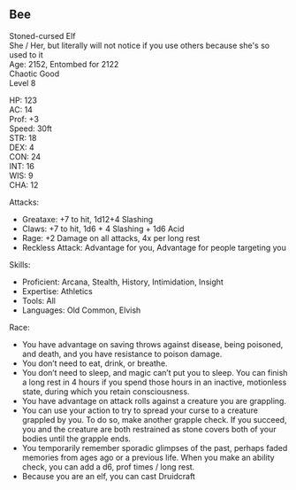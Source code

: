 ## Bee
Stoned-cursed Elf \
She / Her, but literally will not notice if you use others because she's so used to it \
Age: 2152, Entombed for 2122 \
Chaotic Good \
Level 8

HP: 123 \
AC: 14 \
Prof: +3 \
Speed: 30ft \
STR: 18 \
DEX: 4 \
CON: 24 \
INT: 16 \
WIS: 9 \
CHA: 12

Attacks: 
- Greataxe: +7 to hit, 1d12+4 Slashing
- Claws: +7 to hit, 1d6 + 4 Slashing + 1d6 Acid
- Rage: +2 Damage on all attacks, 4x per long rest
- Reckless Attack: Advantage for you, Advantage for people targeting you

Skills: 
- Proficient: Arcana, Stealth, History, Intimidation, Insight
- Expertise: Athletics
- Tools: All
- Languages: Old Common, Elvish 

Race: 
- You have advantage on saving throws against disease, being poisoned, and death, and you have resistance to poison damage.
- You don’t need to eat, drink, or breathe.
- You don’t need to sleep, and magic can’t put you to sleep. You can finish a long rest in 4 hours if you spend those hours in an inactive, motionless state, during which you retain consciousness.
- You have advantage on attack rolls against a creature you are grappling.
- You can use your action to try to spread your curse to a creature grappled by you. To do so, make another grapple check. If you succeed, you and the creature are both restrained as stone covers both of your bodies until the grapple ends.
- You temporarily remember sporadic glimpses of the past, perhaps faded memories from ages ago or a previous life. When you make an ability check, you can add a d6, prof times / long rest.
- Because you are an elf, you can cast Druidcraft 

